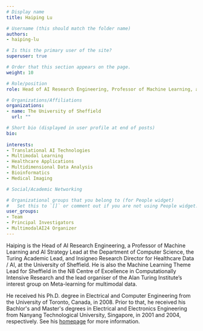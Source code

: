 ```yaml
---
# Display name
title: Haiping Lu

# Username (this should match the folder name)
authors:
- haiping-lu

# Is this the primary user of the site?
superuser: true

# Order that this section appears on the page.
weight: 10

# Role/position
role: Head of AI Research Engineering, Professor of Machine Learning, and Turing Academic Lead

# Organizations/Affiliations
organizations:
- name: The University of Sheffield
  url: ""

# Short bio (displayed in user profile at end of posts)
bio: 
  
interests:
- Translational AI Technologies
- Multimodal Learning
- Healthcare Applications
- Multidimensional Data Analysis
- Bioinformatics
- Medical Imaging

# Social/Academic Networking

# Organizational groups that you belong to (for People widget)
#   Set this to `[]` or comment out if you are not using People widget.
user_groups:
- Team
- Principal Investigators
- MultimodalAI24 Organizer
---
```


Haiping is the Head of AI Research Engineering, a Professor of Machine Learning and AI Strategy Lead at the Department of Computer Science, the Turing Academic Lead, and Insigneo Research Director for Healthcare Data / AI, at the University of Sheffield. He is also the Machine Learning Theme Lead for Sheffield in the N8 Centre of Excellence in Computationally Intensive Research and the lead organiser of the Alan Turing Institute’s interest group on Meta-learning for multimodal data. 

He received his Ph.D. degree in Electrical and Computer Engineering from the University of Toronto, Canada, in 2008. Prior to that, he received his Bachlor's and Master's degrees in Electrical and Electronics Engineering from Nanyang Technological University, Singapore, in 2001 and 2004, respectively. See his [homepage](https://haipinglu.github.io/) for more information.
